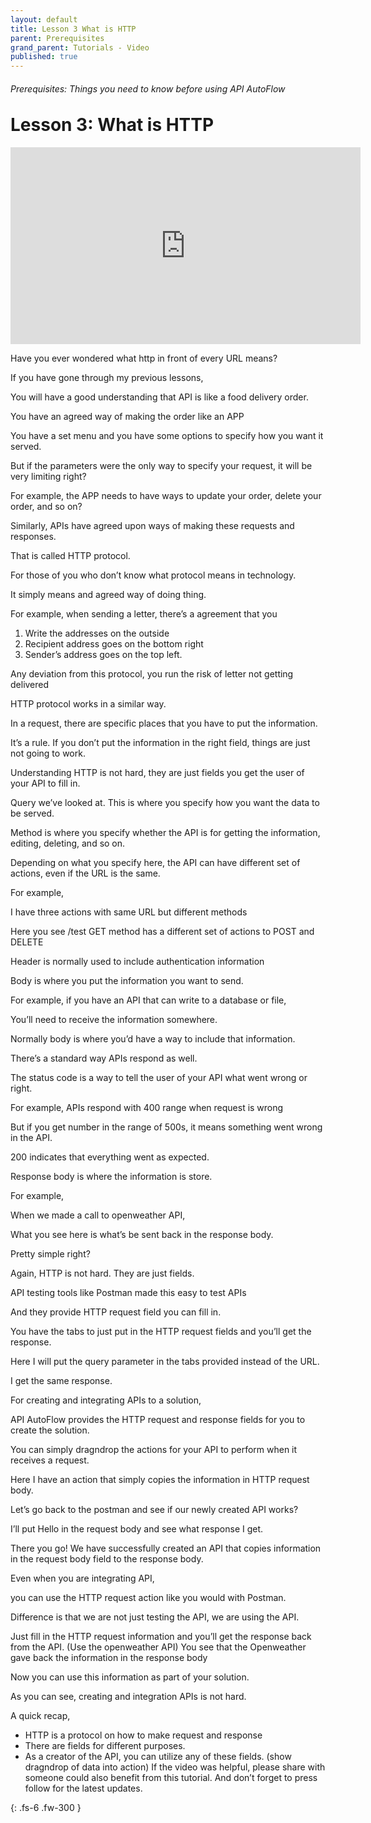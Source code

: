 ```yaml
---
layout: default
title: Lesson 3 What is HTTP
parent: Prerequisites
grand_parent: Tutorials - Video
published: true
---
```

<h6>Prerequisites: Things you need to know before using API AutoFlow</h6>
<h1 style="margin-top:0">Lesson 3: What is HTTP</h1>

<iframe width="560" height="315" src="https://www.youtube.com/embed/TuLqD9_3PZ4" title="YouTube video player" frameborder="0" allow="accelerometer; autoplay; clipboard-write; encrypted-media; gyroscope; picture-in-picture" allowfullscreen></iframe>

Have you ever wondered what http in front of every URL means?

If you have gone through my previous lessons,

You will have a good understanding that API is like a food delivery order.

You have an agreed way of making the order like an APP

You have a set menu and you have some options to specify how you want it served.

But if the parameters were the only way to specify your request, it will be very limiting right?

For example, the APP needs to have ways to update your order, delete your order, and so on?

Similarly, APIs have agreed upon ways of making these requests and responses.

That is called HTTP protocol.

For those of you who don’t know what protocol means in technology.

It simply means and agreed way of doing thing.

For example, when sending a letter, there’s a agreement that you

1. Write the addresses on the outside
2. Recipient address goes on the bottom right
3. Sender’s address goes on the top left.

Any deviation from this protocol, you run the risk of letter not getting delivered

HTTP protocol works in a similar way.

In a request, there are specific places that you have to put the information.

It’s a rule.  If you don’t put the information in the right field, things are just not going to work.

Understanding HTTP is not hard, they are just fields you get the user of your API to fill in.

Query we’ve looked at. This is where you specify how you want the data to be served.

Method is where you specify whether the API is for getting the information, editing, deleting, and so on.

Depending on what you specify here, the API can have different set of actions, even if the URL is the same.

For example,

I have three actions with same URL but different methods

Here you see /test GET method has a different set of actions to POST and DELETE

Header is normally used to include authentication information

Body is where you put the information you want to send.

For example, if you have an API that can write to a database or file,

You’ll need to receive the information somewhere.

Normally body is where you’d have a way to include that information.

There’s a standard way APIs respond as well.

The status code is a way to tell the user of your API what went wrong or right.

For example, APIs respond with 400 range when request is wrong

But if you get number in the range of 500s, it means something went wrong in the API.

200 indicates that everything went as expected.

Response body is where the information is store.

For example,

When we made a call to openweather API,

What you see here is what’s be sent back in the response body.

Pretty simple right?

Again, HTTP is not hard.  They are just fields.

API testing tools like Postman made this easy to test APIs

And they provide HTTP request field you can fill in.

You have the tabs to just put in the HTTP request fields and you’ll get the response.

Here I will put the query parameter in the tabs provided instead of the URL.

I get the same response.

For creating and integrating APIs to a solution,

API AutoFlow provides the HTTP request and response fields for you to create the solution.

You can simply dragndrop the actions for your API to perform when it receives a request.

Here I have an action that simply copies the information in  HTTP request body.

Let’s go back to the postman and see if our newly created API works?

I’ll put Hello in the request body and see what response I get.

There you go! We have successfully created an API that copies information in the request body field to the response body.

Even when you are integrating API,

you can use the HTTP request action like you would with Postman.

Difference is that we are not just testing the API, we are using the API.

Just fill in the HTTP request information and you’ll get the response back from the API.  (Use the openweather API)
You see that the Openweather gave back the information in the response body

Now you can use this information as part of your solution.

As you can see, creating and integration APIs is not hard.

A quick recap,
* HTTP is a protocol on how to make request and response
* There are fields for different purposes.
* As a creator of the API, you can utilize any of these fields. (show dragndrop of data into action)
If the video was helpful, please share with someone could also benefit from this tutorial. And don’t forget to press follow for the latest updates.



{: .fs-6 .fw-300 }

